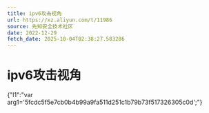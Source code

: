 ```yaml
---
title: ipv6攻击视角
url: https://xz.aliyun.com/t/11986
source: 先知安全技术社区
date: 2022-12-29
fetch_date: 2025-10-04T02:38:27.583286
---
```


# ipv6攻击视角

{"l1":"var arg1='5fcdc5f5e7cb0b4b99a9fa511d251c1b79b73f517326305c0d';"}